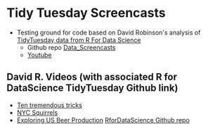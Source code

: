 # Tidy Tuesday Screencasts

* Testing ground for code based on David Robinson's analysis of [TidyTuesday data from R For Data Science](https://github.com/rfordatascience/tidytuesday)
    * Github repo [Data_Screencasts](https://github.com/dgrtwo/data-screencasts)
    * [Youtube](https://www.youtube.com/user/safe4democracy/videos)

## David R. Videos (with associated R for DataScience TidyTuesday Github link)
* [Ten tremendous tricks](https://www.youtube.com/watch?v=NDHSBUN_rVU)
* [NYC Squirrels](https://www.youtube.com/watch?v=6GV9sAD6Pi0)
* [Exploring US Beer Production](https://youtu.be/1R4X09w7tQ8?t=2) [RforDataScience Github repo](https://github.com/rfordatascience/tidytuesday/blob/master/data/2020/2020-03-31/readme.md)







